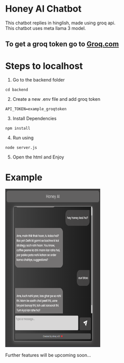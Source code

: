 # Honey AI Chatbot

This chatbot replies in hinglish, made using groq api. <br>
This chatbot uses meta llama 3  model.

## To get a groq token go to [Groq.com](https://console.groq.com/keys)

# Steps to localhost
1. Go to the backend folder
```
cd backend
```
2. Create a new .env file and add groq token
```
API_TOKEN=example_groqtoken
```
3. Install Dependencies
```
npm install
```
4. Run using
```
node server.js
```
5. Open the html and Enjoy
# Example
<img src="https://github.com/ShreyJaiswal1/aichatbot/blob/main/frontend/assets/image.png?raw=true" height="500px" width="300px"><br>

Further features will be upcoming soon...